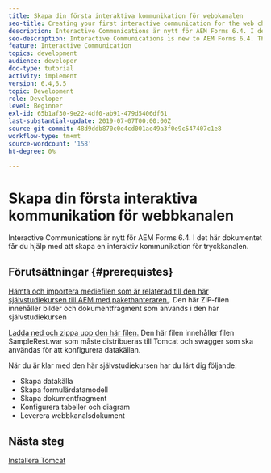 ```yaml
---
title: Skapa din första interaktiva kommunikation för webbkanalen
seo-title: Creating your first interactive communication for the web channel
description: Interactive Communications är nytt för AEM Forms 6.4. I det här dokumentet får du hjälp med att skapa en interaktiv kommunikation för webbkanalen.
seo-description: Interactive Communications is new to AEM Forms 6.4. This document will walk you through the steps needed to create an interactive communication for the web channel.
feature: Interactive Communication
topics: development
audience: developer
doc-type: tutorial
activity: implement
version: 6.4,6.5
topic: Development
role: Developer
level: Beginner
exl-id: 65b1af30-9e22-4df0-ab91-479d5406df61
last-substantial-update: 2019-07-07T00:00:00Z
source-git-commit: 48d9ddb870c0e4cd001ae49a3f0e9c547407c1e8
workflow-type: tm+mt
source-wordcount: '158'
ht-degree: 0%

---
```


# Skapa din första interaktiva kommunikation för webbkanalen

Interactive Communications är nytt för AEM Forms 6.4. I det här dokumentet får du hjälp med att skapa en interaktiv kommunikation för tryckkanalen.

## Förutsättningar {#prerequistes}

[Hämta och importera mediefilen som är relaterad till den här självstudiekursen till AEM med pakethanteraren.](assets/gettingstartedassets.zip). Den här ZIP-filen innehåller bilder och dokumentfragment som används i den här självstudiekursen

[Ladda ned och zippa upp den här filen.](assets/warfileandswaggerfile.zip) Den här filen innehåller filen SampleRest.war som måste distribueras till Tomcat och swagger som ska användas för att konfigurera datakällan.

När du är klar med den här självstudiekursen har du lärt dig följande:

* Skapa datakälla
* Skapa formulärdatamodell
* Skapa dokumentfragment
* Konfigurera tabeller och diagram
* Leverera webbkanalsdokument

## Nästa steg

[Installera Tomcat](./partone.md)
